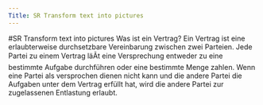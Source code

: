 ```yaml
---
Title: SR Transform text into pictures
---
```

#SR Transform text into pictures
Was ist ein Vertrag? Ein Vertrag ist eine erlaubterweise durchsetzbare Vereinbarung zwischen zwei Parteien. Jede Partei zu einem Vertrag läÃt eine Versprechung entweder zu eine bestimmte Aufgabe durchführen oder eine bestimmte Menge zahlen. Wenn eine Partei als versprochen dienen nicht kann und die andere Partei die Aufgaben unter dem Vertrag erfüllt hat, wird die andere Partei zur zugelassenen Entlastung erlaubt.
